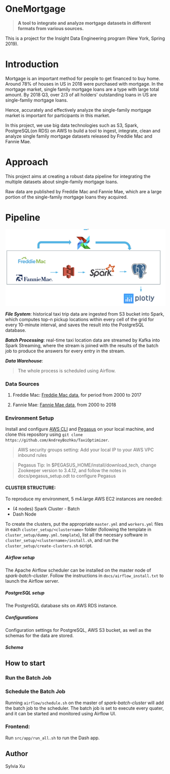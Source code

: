 # OneMortgage
>**A tool to integrate and analyze mortgage datasets in different formats from various sources.**

This is a project for the Insight Data Engineering program (New York, Spring 2019).

# Introduction

Mortgage is an important method for people to get financed to buy home. Around 78% of houses in US in 2018 were purchased with mortgage. 
In the mortgage market, single family mortgage loans are a type with large total amount. By 2018 Q3, over 2/3 of all holders' outstanding loans in US are single-famliy mortgage loans. 

Hence, accurately and effectively analyze the single-family mortgage market is important for participants in this market.

In this project, we use big data technologies such as S3, Spark, PostgreSQL(on RDS) on AWS to build a tool to ingest, integrate, clean and analyze single family mortgage datasets released by Freddie Mac and Fannie Mae.

# Approach

This project aims at creating a robust data pipeline for integrating the multiple datasets about single-family mortgage loans.

Raw data are published by Freddie Mac and Fannie Mae, which are a large portion of the single-family mortgage loans they acquired.

# Pipeline

![data_pipeline](data_pipeline.png "Data Pipeline")

***File System***: historical taxi trip data are ingested from S3 bucket into Spark, which computes top-n pickup locations within every cell of the grid for every 10-minute interval, and saves the result into the PostgreSQL database.

***Batch Processing***: real-time taxi location data are streamed by Kafka into Spark Streaming, where the stream is joined with the results of the batch job to produce the answers for every entry in the stream.

***Data Warehouse***: 

> The whole process is scheduled using Airflow.


### Data Sources

  1. Freddie Mac: [Freddie Mac data](https://freddiemac.embs.com/FLoan/Data/download2.php), for period from 2000 to 2017

  2. Fannie Mae: [Fannie Mae data](https://loanperformancedata.fanniemae.com/lppub/index.html#Portfolio), from 2000 to 2018
 
### Environment Setup

Install and configure [AWS CLI](https://aws.amazon.com/cli/) and [Pegasus](https://github.com/InsightDataScience/pegasus) on your local machine, and clone this repository using
`git clone https://github.com/AndreyBozhko/TaxiOptimizer`.

> AWS security groups setting: Add your local IP to your AWS VPC inbound rules

> Pegasus Tip: In $PEGASUS_HOME/install/download_tech, change Zookeeper version to 3.4.12, and follow the notes in docs/pegasus_setup.odt to configure Pegasus

#### CLUSTER STRUCTURE:

To reproduce my environment, 5 m4.large AWS EC2 instances are needed:

- (4 nodes) Spark Cluster - Batch
- Dash Node

To create the clusters, put the appropriate `master.yml` and `workers.yml` files in each `cluster_setup/<clustername>` folder (following the template in `cluster_setup/dummy.yml.template`), list all the necesary software in `cluster_setup/<clustername>/install.sh`, and run the `cluster_setup/create-clusters.sh` script.


##### Airflow setup

The Apache Airflow scheduler can be installed on the master node of *spark-batch-cluster*. Follow the instructions in `docs/airflow_install.txt` to launch the Airflow server.

##### PostgreSQL setup

The PostgreSQL database sits on AWS RDS instance.


##### Configurations

Configuration settings for PostgreSQL, AWS S3 bucket, as well as the schemas for the data are stored.


##### Schema

## How to start

### Run the Batch Job

### Schedule the Batch Job
Running `airflow/schedule.sh` on the master of *spark-batch-cluster* will add the batch job to the scheduler. The batch job is set to execute every quater, and it can be started and monitored using Airflow UI.

### Frontend:

Run `src/app/run_all.sh` to run the Dash app.

## Author

Sylvia Xu